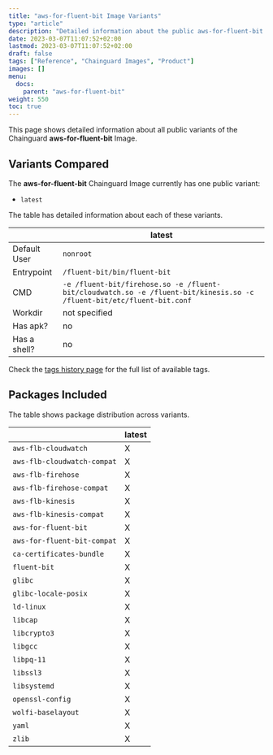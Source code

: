 ```yaml
---
title: "aws-for-fluent-bit Image Variants"
type: "article"
description: "Detailed information about the public aws-for-fluent-bit Chainguard Image variants"
date: 2023-03-07T11:07:52+02:00
lastmod: 2023-03-07T11:07:52+02:00
draft: false
tags: ["Reference", "Chainguard Images", "Product"]
images: []
menu:
  docs:
    parent: "aws-for-fluent-bit"
weight: 550
toc: true
---
```


This page shows detailed information about all public variants of the Chainguard **aws-for-fluent-bit** Image.

## Variants Compared
The **aws-for-fluent-bit** Chainguard Image currently has one public variant: 

- `latest`

The table has detailed information about each of these variants.

|              | latest                                                                                                                 |
|--------------|------------------------------------------------------------------------------------------------------------------------|
| Default User | `nonroot`                                                                                                              |
| Entrypoint   | `/fluent-bit/bin/fluent-bit`                                                                                           |
| CMD          | `-e /fluent-bit/firehose.so -e /fluent-bit/cloudwatch.so -e /fluent-bit/kinesis.so -c /fluent-bit/etc/fluent-bit.conf` |
| Workdir      | not specified                                                                                                          |
| Has apk?     | no                                                                                                                     |
| Has a shell? | no                                                                                                                     |

Check the [tags history page](/chainguard/chainguard-images/reference/aws-for-fluent-bit/tags_history/) for the full list of available tags.

## Packages Included
The table shows package distribution across variants.

|                             | latest |
|-----------------------------|--------|
| `aws-flb-cloudwatch`        | X      |
| `aws-flb-cloudwatch-compat` | X      |
| `aws-flb-firehose`          | X      |
| `aws-flb-firehose-compat`   | X      |
| `aws-flb-kinesis`           | X      |
| `aws-flb-kinesis-compat`    | X      |
| `aws-for-fluent-bit`        | X      |
| `aws-for-fluent-bit-compat` | X      |
| `ca-certificates-bundle`    | X      |
| `fluent-bit`                | X      |
| `glibc`                     | X      |
| `glibc-locale-posix`        | X      |
| `ld-linux`                  | X      |
| `libcap`                    | X      |
| `libcrypto3`                | X      |
| `libgcc`                    | X      |
| `libpq-11`                  | X      |
| `libssl3`                   | X      |
| `libsystemd`                | X      |
| `openssl-config`            | X      |
| `wolfi-baselayout`          | X      |
| `yaml`                      | X      |
| `zlib`                      | X      |

